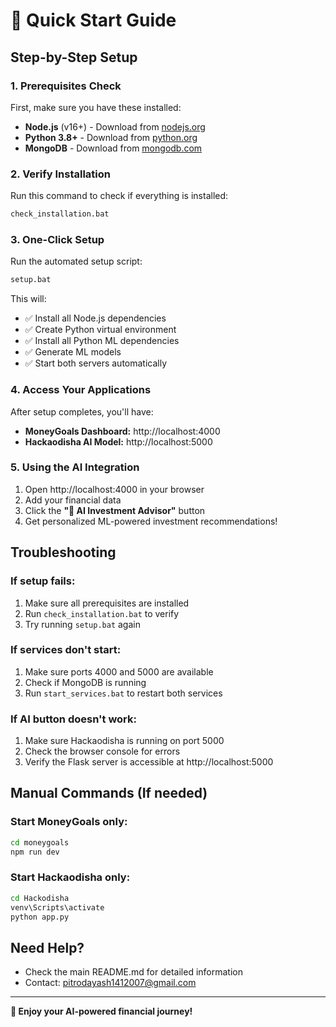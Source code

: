 # 🚀 Quick Start Guide

## Step-by-Step Setup

### 1. Prerequisites Check
First, make sure you have these installed:
- **Node.js** (v16+) - Download from [nodejs.org](https://nodejs.org/)
- **Python 3.8+** - Download from [python.org](https://python.org/)
- **MongoDB** - Download from [mongodb.com](https://mongodb.com/try/download/community)

### 2. Verify Installation
Run this command to check if everything is installed:
```cmd
check_installation.bat
```

### 3. One-Click Setup
Run the automated setup script:
```cmd
setup.bat
```

This will:
- ✅ Install all Node.js dependencies
- ✅ Create Python virtual environment
- ✅ Install all Python ML dependencies
- ✅ Generate ML models
- ✅ Start both servers automatically

### 4. Access Your Applications
After setup completes, you'll have:
- **MoneyGoals Dashboard:** http://localhost:4000
- **Hackaodisha AI Model:** http://localhost:5000

### 5. Using the AI Integration
1. Open http://localhost:4000 in your browser
2. Add your financial data
3. Click the **"🤖 AI Investment Advisor"** button
4. Get personalized ML-powered investment recommendations!

## Troubleshooting

### If setup fails:
1. Make sure all prerequisites are installed
2. Run `check_installation.bat` to verify
3. Try running `setup.bat` again

### If services don't start:
1. Make sure ports 4000 and 5000 are available
2. Check if MongoDB is running
3. Run `start_services.bat` to restart both services

### If AI button doesn't work:
1. Make sure Hackaodisha is running on port 5000
2. Check the browser console for errors
3. Verify the Flask server is accessible at http://localhost:5000

## Manual Commands (If needed)

### Start MoneyGoals only:
```cmd
cd moneygoals
npm run dev
```

### Start Hackaodisha only:
```cmd
cd Hackodisha
venv\Scripts\activate
python app.py
```

## Need Help?
- Check the main README.md for detailed information
- Contact: pitrodayash1412007@gmail.com

---

**🎉 Enjoy your AI-powered financial journey!**




